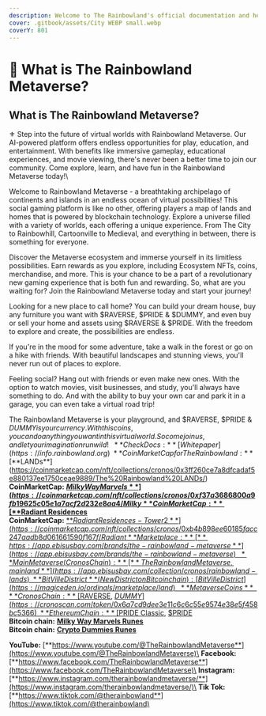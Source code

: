 ```yaml
---
description: Welcome to The Rainbowland's official documentation and help resource.
cover: .gitbook/assets/City WEBP small.webp
coverY: 801
---
```


# 🌆 What is The Rainbowland Metaverse?

## What is The Rainbowland Metaverse? <a href="#what-is-nft-worlds" id="what-is-nft-worlds"></a>

⚜️ Step into the future of virtual worlds with Rainbowland Metaverse. Our AI-powered platform offers endless opportunities for play, education, and entertainment. With benefits like immersive gameplay, educational experiences, and movie viewing, there's never been a better time to join our community. Come explore, learn, and have fun in the Rainbowland Metaverse today!\


Welcome to Rainbowland Metaverse - a breathtaking archipelago of continents and islands in an endless ocean of virtual possibilities! This social gaming platform is like no other, offering players a map of lands and homes that is powered by blockchain technology. Explore a universe filled with a variety of worlds, each offering a unique experience. From The City to Rainbowhill, Cartoonville to Medieval, and everything in between, there is something for everyone.

Discover the Metaverse ecosystem and immerse yourself in its limitless possibilities. Earn rewards as you explore, including Ecosystem NFTs, coins, merchandise, and more. This is your chance to be a part of a revolutionary new gaming experience that is both fun and rewarding. So, what are you waiting for? Join the Rainbowland Metaverse today and start your journey!

Looking for a new place to call home? You can build your dream house, buy any furniture you want with $RAVERSE, $PRIDE & $DUMMY, and even buy or sell your home and assets using $RAVERSE & $PRIDE. With the freedom to explore and create, the possibilities are endless.

If you're in the mood for some adventure, take a walk in the forest or go on a hike with friends. With beautiful landscapes and stunning views, you'll never run out of places to explore.

Feeling social? Hang out with friends or even make new ones. With the option to watch movies, visit businesses, and study, you'll always have something to do. And with the ability to buy your own car and park it in a garage, you can even take a virtual road trip!

The Rainbowland Metaverse is your playground, and $RAVERSE, $PRIDE & $DUMMY is your currency. With this coins, you can do anything you want in this virtual world. So come join us, and let your imagination run wild!\
\
**Check Docs:** [Whitepaper](https://info.rainbowland.org)\
**CoinMarketCap for The Rainbowland:** [**$LANDs**](https://coinmarketcap.com/nft/collections/cronos/0x3ff260ce7a8dfcadaf5e880137ee1750ceae9889/The%20Rainbowland%20LANDs/)\
**CoinMarketCap:** [**$Milky Way Marvels**](https://coinmarketcap.com/nft/collections/cronos/0xf37a3686800a9fb19625c05e1a7acf2d232e8aa4/Milky%20Way%20Marvels/)\
**CoinMarketCap:** [**$Radiant Residences**](https://coinmarketcap.com/nft/collections/cronos/0x3720cde69e4e997bbdeaec7b4e7b5f8c3c406869/Radiant%20Residences/)\
**CoinMarketCap:** [**$Radiant Residences - Tower 2**](https://coinmarketcap.com/nft/collections/cronos/0xb4b898ee60185facc247aadb8d061661590f167f/Radiant%20Residences%20-%20Tower%202/)\
**Marketplace:** [**https://app.ebisusbay.com/brands/the-rainbowland-metaverse**](https://app.ebisusbay.com/brands/the-rainbowland-metaverse)\
\
**Main Metaverse (Cronos Chain):** [**The Rainbowland Metaverse, mainland**](https://app.ebisusbay.com/collection/cronos/rainbowland-lands)\
**BitVille District** (New District on Bitcoin chain): [BitVille District](https://magiceden.io/ordinals/marketplace/land)\
\
**Metaverse Coins**\
**Cronos Chain:** [$RAVERSE](https://cronoscan.com/token/0xd504ab14f8a0eef1c2044b312aa645e027787e97), [$DUMMY](https://cronoscan.com/token/0x6a7cd9dee3e11c6c6c55e9574e38e5f458bc5366)\
**Ethereum Chain:** [$PRIDE Classic](https://etherscan.io/token/0x5881da4527bcdc44a100f8ba2efc4039243d2c07), [$PRIDE](https://etherscan.io/address/0x7cb97a776a49e272baccad31396405a94f3fb3f8)\
**Bitcoin chain:** [**Milky Way Marvels Runes**](https://magiceden.io/runes/MILKY%E2%80%A2WAY%E2%80%A2MARVELS)\
**Bitcoin chain:** [**Crypto Dummies Runes**](https://magiceden.io/runes/CRYPTO%E2%80%A2DUMMIES)

**YouTube:** [**https://www.youtube.com/@TheRainbowlandMetaverse**](https://www.youtube.com/@TheRainbowlandMetaverse)\
**Facebook:** [**https://www.facebook.com/TheRainbowlandMetaverse**](https://www.facebook.com/TheRainbowlandMetaverse)\
**Instagram:** [**https://www.instagram.com/therainbowlandmetaverse/**](https://www.instagram.com/therainbowlandmetaverse/)\
**Tik Tok:** [**https://www.tiktok.com/@therainbowland**](https://www.tiktok.com/@therainbowland)
